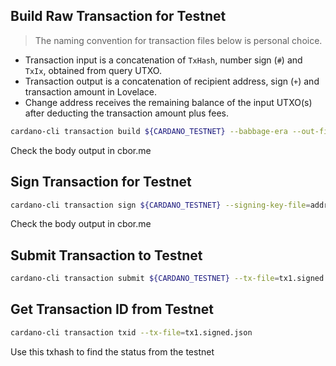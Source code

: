 ## Build Raw Transaction for Testnet
> The naming convention for transaction files below is personal choice.  

- Transaction input is a concatenation of `TxHash`, number sign (`#`) and `TxIx`, obtained from query UTXO.  
- Transaction output is a concatenation of recipient address, sign (`+`) and transaction amount in Lovelace.  
- Change address receives the remaining balance of the input UTXO(s) after deducting the transaction amount plus fees.  
```bash
cardano-cli transaction build ${CARDANO_TESTNET} --babbage-era --out-file="tx1.raw.json" --tx-in='<UTXO-TransactionHash>#0' --tx-out="$(cat addr2.base.shelley)+250000000" --change-address="$(cat addr1.base.shelley)"
```
Check the body output in cbor.me

## Sign Transaction for Testnet
```bash
cardano-cli transaction sign ${CARDANO_TESTNET} --signing-key-file=addr1.payment.sk.json --tx-body-file=tx1.raw.json --out-file=tx1.signed.json 
```
Check the body output in cbor.me

## Submit Transaction to Testnet
```bash
cardano-cli transaction submit ${CARDANO_TESTNET} --tx-file=tx1.signed.json
```
## Get Transaction ID from Testnet
```bash
cardano-cli transaction txid --tx-file=tx1.signed.json
```
Use this txhash to find the status from the testnet